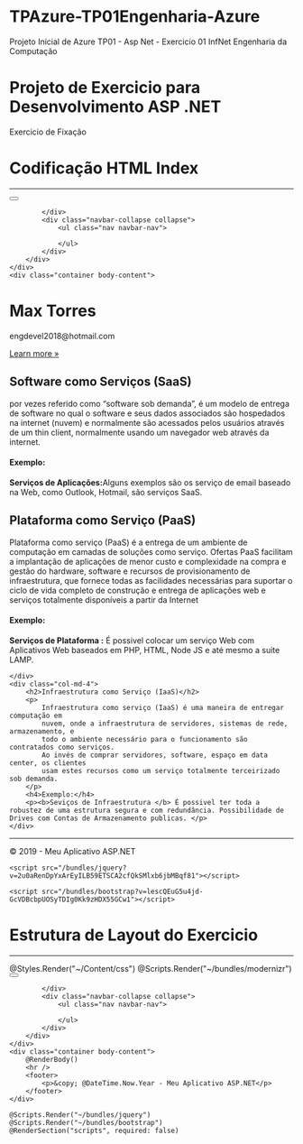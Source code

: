 # TPAzure-TP01Engenharia-Azure
Projeto Inicial de Azure TP01 - Asp Net - Exercicio 01 InfNet Engenharia da Computação


# Projeto de Exercicio para Desenvolvimento ASP .NET
Exercicio de Fixação


# Codificação HTML Index
--------------------------------------------------------------------------------------------------------
<script>
<!DOCTYPE html>
<html>
<head>
<meta http-equiv="Content-Type" content="text/html; charset=utf-8"/>
    <meta charset="utf-8" />
    <meta name="viewport" content="width=device-width, initial-scale=1.0">
    <title>ExercicioTP01 - Azure e Asp.Net - Max Torres - Meu Aplicativo ASP.NET</title>
    <link href="/Content/css?v=XrM_i-qL7ntkoyZchCNCLeeyZEN21k6m7X1mfUibzPs1" rel="stylesheet"/>

    <script src="/bundles/modernizr?v=inCVuEFe6J4Q07A0AcRsbJic_UE5MwpRMNGcOtk94TE1"></script>

</head>
<body>
    <div class="navbar navbar-inverse navbar-fixed-top">
        <div class="container">
            <div class="navbar-header">
                <button type="button" class="navbar-toggle" data-toggle="collapse" data-target=".navbar-collapse">
                    <span class="icon-bar"></span>
                    <span class="icon-bar"></span>
                    <span class="icon-bar"></span>
                </button>
                
            </div>
            <div class="navbar-collapse collapse">
                <ul class="nav navbar-nav">
                    
                </ul>
            </div>
        </div>
    </div>
    <div class="container body-content">
        


<div class="jumbotron">
    <h1>Max Torres</h1>
    <p class="lead">engdevel2018@hotmail.com</p>
    <p><a href="https://asp.net" class="btn btn-primary btn-lg">Learn more &raquo;</a></p>
</div>

<div class="row">
    <div class="col-md-4">
        <h2>Software como Serviços (SaaS)</h2>
        <p>
            por vezes referido como “software sob demanda”, é um modelo de entrega
            de software no qual o software e seus dados associados são hospedados na
            internet (nuvem) e normalmente são acessados pelos usuários através de um
            thin client, normalmente usando um navegador web através da internet.
        </p>
        <h4>Exemplo:</h4>
        <p><b>Serviços de Aplicações:</b>Alguns exemplos são os serviço de email baseado na Web, como Outlook, Hotmail, são serviços SaaS.</p>
    </div>
    <div class="col-md-4">
        <h2>Plataforma como Serviço (PaaS)</h2>
        <p>
            Plataforma como serviço (PaaS) é a entrega de um ambiente de computação
            em camadas de soluções como serviço. Ofertas PaaS facilitam a implantação de
            aplicações de menor custo e complexidade na compra e gestão do hardware,
            software e recursos de provisionamento de infraestrutura, que fornece todas
            as facilidades necessárias para suportar o ciclo de vida completo de construção e
            entrega de aplicações web e serviços totalmente disponíveis a partir da Internet
        </p>
        <h4>Exemplo:</h4>
        <p><b>Serviços de Plataforma :</b> É possivel colocar um serviço Web com Aplicativos Web baseados em PHP, HTML, Node JS e até mesmo a suite LAMP.</p>
        
    </div>
    <div class="col-md-4">
        <h2>Infraestrutura como Serviço (IaaS)</h2>
        <p>
            Infraestrutura como serviço (IaaS) é uma maneira de entregar computação em
            nuvem, onde a infraestrutura de servidores, sistemas de rede, armazenamento, e
            todo o ambiente necessário para o funcionamento são contratados como serviços.
            Ao invés de comprar servidores, software, espaço em data center, os clientes
            usam estes recursos como um serviço totalmente terceirizado sob demanda.
        </p>
        <h4>Exemplo:</h4>
        <p><b>Seviços de Infraestrutura </b> É possivel ter toda a robustez de uma estrutura segura e com redundância. Possibilidade de Drives com Contas de Armazenamento publicas. </p>
    </div>
</div>
        <hr />
        <footer>
            <p>&copy; 2019 - Meu Aplicativo ASP.NET</p>
        </footer>
    </div>

    <script src="/bundles/jquery?v=2u0aRenDpYxArEyILB59ETSCA2cfQkSMlxb6jbMBqf81"></script>

    <script src="/bundles/bootstrap?v=lescQEuG5u4jd-GcVDBcbpUOSyTDIg0Kk9zHDX55GCw1"></script>

    
</body>
</html>
</script>

# Estrutura de Layout do Exercicio
-------------------------------------------------------------------------------------------------------------
<!DOCTYPE html>
<html>
<head>
<meta http-equiv="Content-Type" content="text/html; charset=utf-8"/>
    <meta charset="utf-8" />
    <meta name="viewport" content="width=device-width, initial-scale=1.0">
    <title>@ViewBag.Title - Meu Aplicativo ASP.NET</title>
    @Styles.Render("~/Content/css")
    @Scripts.Render("~/bundles/modernizr")
</head>
<body>
    <div class="navbar navbar-inverse navbar-fixed-top">
        <div class="container">
            <div class="navbar-header">
                <button type="button" class="navbar-toggle" data-toggle="collapse" data-target=".navbar-collapse">
                    <span class="icon-bar"></span>
                    <span class="icon-bar"></span>
                    <span class="icon-bar"></span>
                </button>
                
            </div>
            <div class="navbar-collapse collapse">
                <ul class="nav navbar-nav">
                    
                </ul>
            </div>
        </div>
    </div>
    <div class="container body-content">
        @RenderBody()
        <hr />
        <footer>
            <p>&copy; @DateTime.Now.Year - Meu Aplicativo ASP.NET</p>
        </footer>
    </div>

    @Scripts.Render("~/bundles/jquery")
    @Scripts.Render("~/bundles/bootstrap")
    @RenderSection("scripts", required: false)
</body>
</html>


